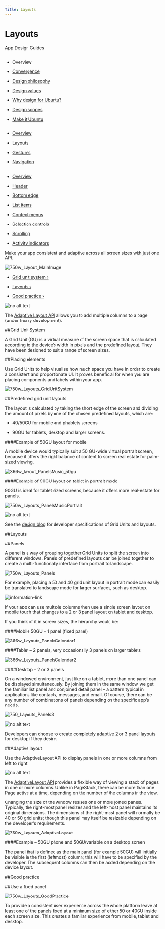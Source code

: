 ```yaml
---
Title: Layouts
---
```


# Layouts

App Design Guides


##


-  [Overview](/apps/design/get-started/)

-  [Convergence](/apps/design/get-started/convergence)

-  [Design philosophy](/apps/design/get-started/design-philosophy)

-  [Design values](/apps/design/get-started/design-values)

-  [Why design for Ubuntu?](/apps/design/get-started/why-design-for-ubuntu)

-  [Design scopes](/apps/design/get-started/design-scopes)

-  [Make it Ubuntu](/apps/design/get-started/make-it-ubuntu)


##


-  [Overview](/apps/design/patterns/)

-  [Layouts](/apps/design/patterns/layouts)

-  [Gestures](/apps/design/patterns/gestures)

-  [Navigation](/apps/design/patterns/navigation)


##


-  [Overview](/apps/design/building-blocks/)

-  [Header](/apps/design/building-blocks/header)

-  [Bottom edge](/apps/design/building-blocks/bottom-edge)

-  [List items](/apps/design/building-blocks/list-items)

-  [Context menus](/apps/design/building-blocks/context-menus)

-  [Selection controls](/apps/design/building-blocks/selection-controls)

-  [Scrolling](/apps/design/building-blocks/scrolling)

-  [Activity indicators](/apps/design/building-blocks/activity-indicators)


Make your app consistent and adaptive across all screen sizes with just one API.

![750w_Layout_MainImage](https://assets.ubuntu.com/v1/a7a07787-750w_Layout_MainImage.png)


-  [Grid unit system ›](#grid-unit-system)

-  [Layouts ›](#layouts)

-  [Good practice ›](#good-practice)


![no alt text](https://assets.ubuntu.com/v1/608696e3-developer_links.png)


The  [Adaptive Layout API](https://developer.ubuntu.com/api/apps/design/qml/sdk-15.04.1/Ubuntu.Components.AdaptivePageLayout/) allows you to add multiple columns to a page (under heavy development).


##Grid Unit System


A Grid Unit (GU) is a virtual measure of the screen space that is calculated according to the device’s width in pixels and the predefined layout. They have been designed to suit a range of screen sizes.


##Placing elements


Use Grid Units to help visualise how much space you have in order to create a consistent and proportionate UI. It proves beneficial for when you are placing components and labels within your app.


![750w_Layouts_GridUnitSystem](https://assets.ubuntu.com/v1/d0b08da7-750w_Layouts_GridUnitSystem.png)


##Predefined grid unit layouts


The layout is calculated by taking the short edge of the screen and dividing the amount of pixels by one of the chosen predefined layouts, which are:

- 40/50GU for mobile and phablets screens

- 90GU for tablets, desktop and larger screens.


####Example of 50GU layout for mobile


A mobile device would typically suit a 50 GU-wide virtual portrait screen, because it offers the right balance of content to screen real estate for palm-sized viewing.


![366w_layout_PanelsMusic_50gu](https://assets.ubuntu.com/v1/07c68cbd-366w_layout_PanelsMusic_50gu.png)


####Example of 90GU layout on tablet in portrait mode


90GU is ideal for tablet sized screens, because it offers more real-estate for panels.

![750w_Layouts_PanelsMusicPortrait](https://assets.ubuntu.com/v1/360dd366-750w_Layouts_PanelsMusicPortrait.png)


![no alt text](https://assets.ubuntu.com/v1/75f60d24-link_external.png)


See the  [design blog](http://design.canonical.com/2015/06/the-grid-system-in-detail/) for developer specifications of Grid Units and layouts.


##Layouts


##Panels


A panel is a way of grouping together Grid Units to split the screen into different windows. Panels of predefined layouts can be joined together to create a multi-functionally interface from portrait to landscape.

![750w_Layouts_Panels](https://assets.ubuntu.com/v1/dc2c8f6d-750w_Layouts_Panels.png)


For example, placing a 50 and 40 grid unit layout in portrait mode can easily be translated to landscape mode for larger surfaces, such as desktop.


![information-link](https://assets.ubuntu.com/v1/e9f11635-information-link.png)


If your app can use multiple columns then use a single screen layout on mobile touch that changes to a 2 or 3 panel layout on tablet and desktop.


If you think of it in screen sizes, the hierarchy would be:

####Mobile 50GU – 1 panel (fixed panel)

![366w_Layouts_PanelsCalendar1](https://assets.ubuntu.com/v1/510a8320-366w_Layouts_PanelsCalendar1.png)


####Tablet – 2 panels, very occasionally 3 panels on larger tablets

![366w_Layouts_PanelsCalendar2](https://assets.ubuntu.com/v1/016dec66-366w_Layouts_PanelsCalendar2.png)


####Desktop – 2 or 3 panels


On a windowed environment, just like on a tablet, more than one panel can be displayed simultaneously. By joining them in the same window, we get the familiar list panel and conjoined detail panel – a pattern typical in applications like contacts, messages, and email. Of course, there can be any number of combinations of panels depending on the specific app’s needs.

![750_Layouts_Panels3](https://assets.ubuntu.com/v1/0f37e2e2-750_Layouts_Panels3.png)


![no alt text](https://assets.ubuntu.com/v1/608696e3-developer_links.png)


Developers can choose to create completely adaptive 2 or 3 panel layouts for desktop if they desire.


##Adaptive layout


Use the AdaptiveLayout API to display panels in one or more columns from left to right.


![no alt text](https://assets.ubuntu.com/v1/e9f11635-information-link.png)


The  [AdaptiveLayout API](https://developer.ubuntu.com/api/apps/design/qml/sdk-15.04.1/Ubuntu.Components.AdaptivePageLayout/) provides a flexible way of viewing a stack of pages in one or more columns. Unlike in PageStack, there can be more than one Page active at a time, depending on the number of the columns in the view.


Changing the size of the window resizes one or more joined panels. Typically, the right-most panel resizes and the left-most panel maintains its original dimensions. The dimensions of the right-most panel will normally be 40 or 50 grid units; though this panel may itself be resizable depending on the developer’s requirements.

![750w_Layouts_AdaptiveLayout](https://assets.ubuntu.com/v1/f89dd4c0-750w_Layouts_AdaptiveLayout.png)


####Example – 50GU phone and 50GU/variable on a desktop screen


The panel that is defined as the main panel (for example 50GU) will initially be visible in the first (leftmost) column; this will have to be specified by the developer. The subsequent columns can then be added depending on the device layout.


##Good practice


##Use a fixed panel

![750w_Layouts_GoodPractice](https://assets.ubuntu.com/v1/00e8f48f-750w_Layouts_GoodPractice.png)


To provide a consistent user experience across the whole platform leave at least one of the panels fixed at a minimum size of either 50 or 40GU inside each screen size. This creates a familiar experience from mobile, tablet and desktop.


